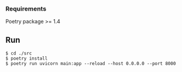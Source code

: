 ### Requirements
Poetry package >= 1.4

## Run
```
$ cd ./src
$ poetry install
$ poetry run uvicorn main:app --reload --host 0.0.0.0 --port 8000
```
